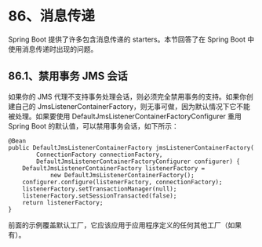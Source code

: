 # 86、消息传递

Spring Boot 提供了许多包含消息传递的 starters。本节回答了在 Spring Boot 中使用消息传递时出现的问题。

## 86.1、禁用事务 JMS 会话

如果你的 JMS 代理不支持事务处理会话，则必须完全禁用事务的支持。如果你创建自己的 JmsListenerContainerFactory，则无事可做，因为默认情况下它不能被处理。如果要使用 DefaultJmsListenerContainerFactoryConfigurer 重用 Spring Boot 的默认值，可以禁用事务会话，如下所示：
```
@Bean
public DefaultJmsListenerContainerFactory jmsListenerContainerFactory(
        ConnectionFactory connectionFactory,
        DefaultJmsListenerContainerFactoryConfigurer configurer) {
    DefaultJmsListenerContainerFactory listenerFactory =
            new DefaultJmsListenerContainerFactory();
    configurer.configure(listenerFactory, connectionFactory);
    listenerFactory.setTransactionManager(null);
    listenerFactory.setSessionTransacted(false);
    return listenerFactory;
}
```
前面的示例覆盖默认工厂，它应该应用于应用程序定义的任何其他工厂（如果有）。